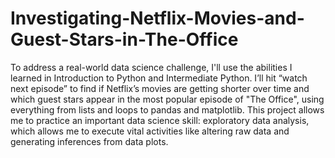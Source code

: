 # Investigating-Netflix-Movies-and-Guest-Stars-in-The-Office
To address a real-world data science challenge, I'll use the abilities I learned in Introduction to Python and Intermediate Python. I’ll hit “watch next episode” to find if Netflix’s movies are getting shorter over time and which guest stars appear in the most popular episode of "The Office", using everything from lists and loops to pandas and matplotlib.   This project allows me to practice an important data science skill: exploratory data analysis, which allows me to execute vital activities like altering raw data and generating inferences from data plots.
